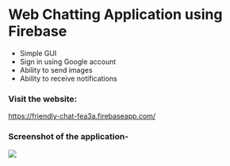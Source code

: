 # Web Chatting Application using Firebase

* Simple GUI
* Sign in using Google account
* Ability to send images
* Ability to receive notifications

### Visit the website:
https://friendly-chat-fea3a.firebaseapp.com/

### Screenshot of the application-
![](images/FrieChat.PNG)
